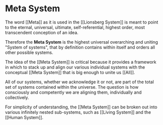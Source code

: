 # Meta System
The word [[Meta]] as it is used in the [[Lionsberg System]] is meant to point to the eternal, universal, ultimate, self-referential, highest order, most transcendent conception of an idea. 

Therefore the **Meta System** is the highest universal overarching and uniting "System of systems", that by definition contains within itself and orders all other possible systems.

The idea of the [[Meta System]] is critical because it provides a framework in which to stack up and align our various individual systems with the conceptual [[Meta System]] that is big enough to unite us [[All]].  

All of our systems, whether we acknowledge it or not, are part of the total set of systems contained within the universe. The question is how consciously and competently we are aligning them, individually and collectively. 

For simplicity of understanding, the [[Meta System]] can be broken out into various infinitely nested sub-systems, such as [[Living System]] and the [[Human System]]. 
